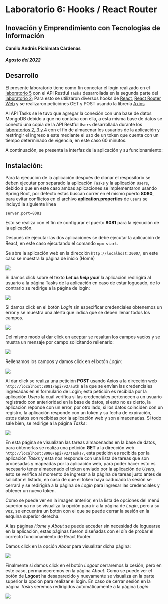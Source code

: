 # Laboratorio 6: Hooks / React Router
## Inovación y Emprendimiento con Tecnologías de Información
#### Camilo Andrés Pichimata Cárdenas
##### Agosto del 2022


## Desarrollo
El presente laboratorio tiene como fin conectar el login realizado en el [laboratorio 5](https://github.com/CamiloPichimata/IETI-Lab_5-Intro_to_React_JS) con el API Restful `Tasks` desarrollada en la segunda parte del [laboratorio 2](https://github.com/CamiloPichimata/IETI-Lab_2-Spring_Boot_REST_API-Tasks_Microservice-Gradle); Para esto se utilizaron diversos hooks de [React](es.reactjs.org), [React Router Web](https://v5.reactrouter.com/web/guides/quick-start) y se realizaron peticiónes GET y POST usando la librería [Axios](https://axios-http.com/docs/intro)

Al API Tasks se le tuvo que agregar la conexión con una base de datos MongoDB debido a que no contaba con ella, a esta misma base de datos se conectó una copia de la API Restful `Users` desarrollada durante los [laboratorios 2, 3 y 4](https://github.com/CamiloPichimata/IETI-Lab_4-Spring_Security_JWT-Users_Microservice-Gradle) con el fin de almacenar los usuarios de la aplicación y restringir el ingreso a este mediante el uso de un token que cuenta con un tiempo determinado de vigencia, en este caso 60 minutos.

A continuación, se presenta la interfaz de la aplicación y su funcionamiento:

## Instalación:
Para la ejecución de la aplicación después de clonar el respositorio se deben ejecutar por separado la aplicación `Tasks` y la aplicación `Users`, debido a que en este caso ambas aplicaciones se implementaron usando Spring Boot, por defecto estas buscan correr en el mismo puerto **8080**, para evitar conflictos en el archivo **aplication.properties** de `users` se incluyó la siguiente línea

```
server.port=8081
```

Esto se realiza con el fin de configurar el puerto **8081** para la ejecución de la aplicación.

Después de ejecutar las dos aplicaciones se debe ejecutar la aplicación de React, en este caso ejecutando el comando `npm start`.

Se abre la aplicación web en la dirección `http://localhost:3000/`, en este caso se muestra la página de inicio (Home)

![](img/home.png)

Si damos click sobre el texto ***Let us help you!*** la aplicación redirigirá al usuario a la página Tasks de la aplicación en caso de estar logueado, de lo contrario se redirige a la página de login:

![](img/login.png)

Si damos click en el botón *Login* sin especificar credenciales obtenemos un error y se muestra una alerta que indica que se deben llenar todos los campos.

![](img/login-2.png)

Del mismo modo al dar click en aceptar se resaltan los campos vacíos y se mustra un mensaje por campo solicitando rellenarlo:

![](img/login-3.png)

Rellenamos los campos y damos click en el botón *Login*:

![](img/login-4.png)

Al dar click se realiza una petición **POST** usando Axios a la dirección web `http://localhost:8081/api/v2/auth` a la que se envían las credenciales ingresadas en el formulario de Login; esta petición es recibida por la aplicación *Users* la cuál verifica si las credenciales pertenecen a un usuario registrado con anterioridad en la base de datos, si esto no es cierto, la aplicación reponde con un error, por otro lado, si los datos coinciden con un registro, la aplicación responde con un token y su fecha de expiración, estos datos son recibidas por la aplicación web y son almacenadas. Si todo sale bien, se redirige a la página *Tasks*:

![](img/tasks.png)

En esta página se visualizan las tareas almacenadas en la base de datos, para obtenerlas se realiza una petición **GET** a la dirección web `http://localhost:8080/api/v2/tasks/`, esta petición es recibida por la aplicación *Tasks* y esta nos responde con una lista de tareas que son procesadas y mapeadas por la aplicación web, para poder hacer esto es necesario tener almacenado el token enviado por la aplicación de *Users*, esto se verifica al momento de ingresar a la página de tareas justo antes de solicitar el listado, en caso de que el token haya caducado la sesión se cerrará y se redirigirá a la página de *Login* para ingresar las credenciales y obtener un nuevo token.

Como se puede ver en la imagen anterior, en la lista de opciones del menú superior ya no se visualiza la opción para ir a la página de *Login*, pero a su vez, se encuentra un botón con el que se puede cerrar la sesión en la esquina superior derecha.

A las páginas *Home* y *About* se puede acceder sin necesidad de loguearse en la aplicación, estas páginas fueron diseñadas con el dín de probar el correcto funcionamiento de React Ruoter

Damos click en la opción *About* para visualizar dicha página:

![](img/about.png)

Finalmente si damos click en el botón *Logout* cerraremos la cesión, pero en este caso, permaneceremos en la página *About*. Como se puede ver el botón de **Logout** ha desaparecido y nuevamente se visualiza en la parte superior la opción para realizar el login. En caso de cerrar sesión en la página *Tasks* seremos redirigidos automáticamente a la página *Login*:

![](img/about-2.png)